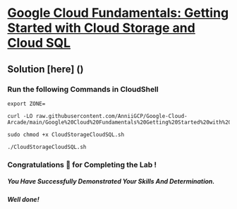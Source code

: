 # [Google Cloud Fundamentals: Getting Started with Cloud Storage and Cloud SQL ](https://www.cloudskillsboost.google/games/4770/labs/31090)

## Solution [here] ()

### Run the following Commands in CloudShell
```
export ZONE=
```
```
curl -LO raw.githubusercontent.com/AnniiGCP/Google-Cloud-Arcade/main/Google%20Cloud%20Fundamentals%20Getting%20Started%20with%20Cloud%20Storage%20and%20Cloud%20SQL/CloudStorageCloudSQL.sh

sudo chmod +x CloudStorageCloudSQL.sh

./CloudStorageCloudSQL.sh
```
### Congratulations 🎉 for Completing the Lab !

##### *You Have Successfully Demonstrated Your Skills And Determination.*

#### *Well done!*

 

 
